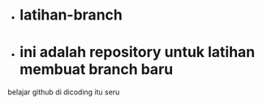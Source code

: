- # latihan-branch
+ # ini adalah repository untuk latihan membuat branch baru
belajar github di dicoding itu seru
